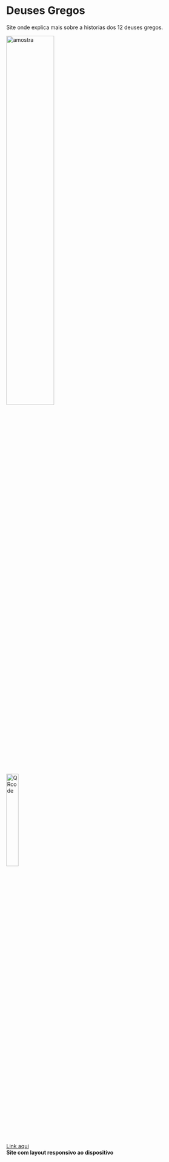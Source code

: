 # Deuses Gregos
 
<p>Site onde explica mais sobre a historias dos 12 deuses gregos.</p>
<img src="https://github.com/user-attachments/assets/267f57d9-a97f-46bf-b144-7b54630a29ff" alt="amostra" width="50%" height="50%">
<br>
<img src="https://github.com/user-attachments/assets/a37309bc-6baa-40e3-8469-7ce3ebe80cc0" alt="QRcode" width="25%" height="25%">
<br>
<a href="https://kittz1n.github.io/DeusesGregosEscola/deuses/mito_grega.html" alt="paginaNova" rel="external" target="_blank">Link aqui</a>
<br>
<strong>Site com layout responsivo ao dispositivo<strong>
